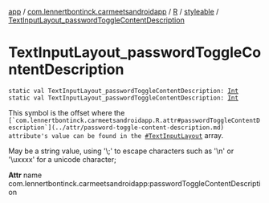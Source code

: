 [app](../../../index.md) / [com.lennertbontinck.carmeetsandroidapp](../../index.md) / [R](../index.md) / [styleable](index.md) / [TextInputLayout_passwordToggleContentDescription](./-text-input-layout_password-toggle-content-description.md)

# TextInputLayout_passwordToggleContentDescription

`static val TextInputLayout_passwordToggleContentDescription: `[`Int`](https://kotlinlang.org/api/latest/jvm/stdlib/kotlin/-int/index.html)
`static val TextInputLayout_passwordToggleContentDescription: `[`Int`](https://kotlinlang.org/api/latest/jvm/stdlib/kotlin/-int/index.html)

This symbol is the offset where the ``[`com.lennertbontinck.carmeetsandroidapp.R.attr#passwordToggleContentDescription`](../attr/password-toggle-content-description.md) attribute's value can be found in the ``[`#TextInputLayout`](-text-input-layout.md) array.

May be a string value, using '\\;' to escape characters such as '\\n' or '\\uxxxx' for a unicode character;

**Attr**
name com.lennertbontinck.carmeetsandroidapp:passwordToggleContentDescription

